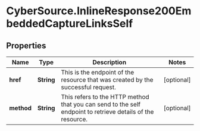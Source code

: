 # CyberSource.InlineResponse200EmbeddedCaptureLinksSelf

## Properties
Name | Type | Description | Notes
------------ | ------------- | ------------- | -------------
**href** | **String** | This is the endpoint of the resource that was created by the successful request.  | [optional] 
**method** | **String** | This refers to the HTTP method that you can send to the self endpoint to retrieve details of the resource.  | [optional] 



